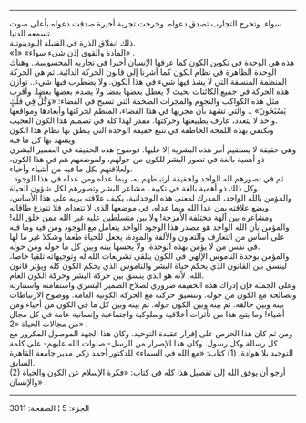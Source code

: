 ------------------------------------------------------------------------

سواء. وتخرج التجارب تصدق دعواه. وخرجت تجربة أخيرة صدقت دعواه بأعلى صوت
تسمعه الدنيا.  
ذلك انفلاق الذرة في القنبلة اليودينوتية.  
«المادة والقوى إذن شيء سواء» «1» .  
هذه هي الوحدة في تكوين الكون كما عرفها الإنسان أخيرا في تجاربه
المحسوسة.. وهناك الوحدة الظاهرة في نظام الكون كما أشرنا إلى قانون الحركة
الدائبة. ثم هي الحركة المنظمة المنسقة التي لا يشذ فيها شيء في هذا الكون.
ولا يضطرب فيها شيء.. توازن هذه الحركة في جميع الكائنات بحيث لا يعطل
بعضها بعضا ولا يصدم بعضها بعضا. وأقرب مثل هذه الكواكب والنجوم والمجرات
الضخمة التي تسبح في الفضاء: «وَكُلٌّ فِي فَلَكٍ يَسْبَحُونَ» .. والتي تشهد بأن مجريها
في هذا الفضاء، المنظم لحركتها وأبعادها ومواقعها واحد لا يتعدد، عارف
بطبيعتها وحركتها. مقدر لهذا كله في تصميم هذا الكون العجيب.  
ونكتفي بهذه اللمحة الخاطفة في تتبع حقيقة الوحدة التي ينطق بها نظام هذا
الكون ويشهد بها كل ما فيه.  
وهي حقيقة لا يستقيم أمر هذه البشرية إلا عليها. فوضوح هذه الحقيقة في
الضمير البشري ذو أهمية بالغة في تصور البشر للكون من حولهم، ولموضعهم هم
في هذا الكون، ولعلاقتهم بكل ما فيه من أشياء وأحياء.  
ثم في تصورهم لله الواحد ولحقيقة ارتباطهم به، وبما عداه ومن عداه في هذا
الوجود.. وكل ذلك ذو أهمية بالغة في تكييف مشاعر البشر وتصورهم لكل شؤون
الحياة.  
والمؤمن بالله الواحد، المدرك لمعنى هذه الوحدانية، يكيف علاقته بربه على
هذا الأساس، ويضع علاقته بمن عدا الله وبما عداه، في موضعها الذي لا
تتعداه. فلا تتوزع طاقاته ومشاعره بين آلهة مختلفة الأمزجة! ولا بين
متسلطين عليه غير الله ممن خلق الله! والمؤمن بأن الله الواحد هو مصدر هذا
الوجود الواحد يتعامل مع الوجود ومن فيه وما فيه على أساس من التعارف
والتعاون والألفة والمودة، يجعل للحياة طعما وشكلا غير ما لها في نفس من لا
يؤمن بهذه الوحدة، ولا يحسها بينه وبين كل ما حوله ومن حوله.  
والمؤمن بوحدة الناموس الإلهي في الكون يتلقى تشريعات الله له وتوجيهاته
تلقيا خاصا، لينسق بين القانون الذي يحكم حياة البشر والناموس الذي يحكم
الكون كله ويؤثر قانون الله، لأنه هو الذي ينسق بين حركة البشر وحركة الكون
العام.  
وعلى الجملة فإن إدراك هذه الحقيقة ضروري لصلاح الضمير البشري واستقامته
واستنارته وتصالحه مع الكون من حوله. وتنسيق حركته مع الحركة الكونية
العامة. ووضوح الارتباطات بينه وبين خالقه. ثم بينه وبين الكون حوله. ثم
بينه وبين كل ما في الكون من أحياء ومن أشياء! وما يتبع هذا من تأثرات
أخلاقية وسلوكية واجتماعية وإنسانية عامة في كل مجال من مجالات الحياة «2»
.  
ومن ثم كان هذا الحرص على إقرار عقيدة التوحيد. وكان هذا الجهد الموصول
المكرور مع كل رسالة وكل رسول. وكان هذا الإصرار من الرسل- صلوات الله
عليهم- على كلمة التوحيد بلا هوادة. (1) كتاب: «مع الله في السماء» للدكتور
أحمد زكي مدير جامعة القاهرة السابق.  
(2) أرجو أن يوفق الله إلى تفصيل هذا كله في كتاب: «فكرة الإسلام عن الكون
والحياة والإنسان» .

------------------------------------------------------------------------

الجزء: 5 ¦ الصفحة: 3011
